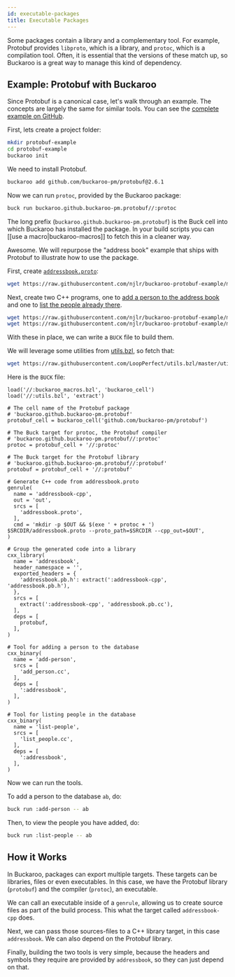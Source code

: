 ```yaml
---
id: executable-packages
title: Executable Packages
---
```


Some packages contain a library and a complementary tool. For example, Protobuf provides `libproto`, which is a library, and `protoc`, which is a compilation tool. Often, it is essential that the versions of these match up, so Buckaroo is a great way to manage this kind of dependency. 

## Example: Protobuf with Buckaroo

Since Protobuf is a canonical case, let's walk through an example. The concepts are largely the same for similar tools. You can see the [complete example on GitHub](https://github.com/njlr/buckaroo-protobuf-example).

First, lets create a project folder: 

```bash
mkdir protobuf-example
cd protobuf-example
buckaroo init
```

We need to install Protobuf. 

```bash
buckaroo add github.com/buckaroo-pm/protobuf@2.6.1
```

Now we can run `protoc`, provided by the Buckaroo package: 

```bash
buck run buckaroo.github.buckaroo-pm.protobuf//:protoc
```

The long prefix (`buckaroo.github.buckaroo-pm.protobuf`) is the Buck cell into which Buckaroo has installed the package. In your build scripts you can [[use a macro|buckaroo-macros]] to fetch this in a cleaner way. 

Awesome. We will repurpose the "address book" example that ships with Protobuf to illustrate how to use the package. 

First, create [`addressbook.proto`](https://github.com/njlr/buckaroo-protobuf-example/blob/master/addressbook.proto):

```bash
wget https://raw.githubusercontent.com/njlr/buckaroo-protobuf-example/master/addressbook.proto
```

Next, create two C++ programs, one to [add a person to the address book](https://github.com/njlr/buckaroo-protobuf-example/blob/master/add_person.cc) and one to [list the people already there](https://github.com/njlr/buckaroo-protobuf-example/blob/master/list_people.cc). 

```bash
wget https://raw.githubusercontent.com/njlr/buckaroo-protobuf-example/master/add_person.cc
wget https://raw.githubusercontent.com/njlr/buckaroo-protobuf-example/master/list_people.cc
```

With these in place, we can write a `BUCK` file to build them. 

We will leverage some utilities from [utils.bzl](https://github.com/LoopPerfect/utils.bzl), so fetch that:

```bash
wget https://raw.githubusercontent.com/LoopPerfect/utils.bzl/master/utils.bzl
```

Here is the `BUCK` file: 

```
load('//:buckaroo_macros.bzl', 'buckaroo_cell')
load('//:utils.bzl', 'extract')

# The cell name of the Protobuf package
# 'buckaroo.github.buckaroo-pm.protobuf'
protobuf_cell = buckaroo_cell('github.com/buckaroo-pm/protobuf')

# The Buck target for protoc, the Protobuf compiler
# 'buckaroo.github.buckaroo-pm.protobuf//:protoc'
protoc = protobuf_cell + '//:protoc'

# The Buck target for the Protobuf library
# 'buckaroo.github.buckaroo-pm.protobuf//:protobuf'
protobuf = protobuf_cell + '//:protobuf'

# Generate C++ code from addressbook.proto
genrule(
  name = 'addressbook-cpp',
  out = 'out',
  srcs = [
    'addressbook.proto',
  ],
  cmd = 'mkdir -p $OUT && $(exe ' + protoc + ') $SRCDIR/addressbook.proto --proto_path=$SRCDIR --cpp_out=$OUT',
)

# Group the generated code into a library
cxx_library(
  name = 'addressbook',
  header_namespace = '',
  exported_headers = {
    'addressbook.pb.h': extract(':addressbook-cpp', 'addressbook.pb.h'),
  },
  srcs = [
    extract(':addressbook-cpp', 'addressbook.pb.cc'),
  ],
  deps = [
    protobuf,
  ],
)

# Tool for adding a person to the database
cxx_binary(
  name = 'add-person',
  srcs = [
    'add_person.cc',
  ],
  deps = [
    ':addressbook',
  ],
)

# Tool for listing people in the database
cxx_binary(
  name = 'list-people',
  srcs = [
    'list_people.cc',
  ],
  deps = [
    ':addressbook',
  ],
)
```

Now we can run the tools. 

To add a person to the database `ab`, do: 

```bash
buck run :add-person -- ab
```

Then, to view the people you have added, do: 

```bash
buck run :list-people -- ab
```

## How it Works

In Buckaroo, packages can export multiple targets. These targets can be libraries, files or even executables. In this case, we have the Protobuf library (`protobuf`) and the compiler (`protoc`), an executable. 

We can call an executable inside of a `genrule`, allowing us to create source files as part of the build process. This what the target called `addressbook-cpp` does. 

Next, we can pass those sources-files to a C++ library target, in this case `addressbook`. We can also depend on the Protobuf library. 

Finally, building the two tools is very simple, because the headers and symbols they require are provided by `addressbook`, so they can just depend on that. 